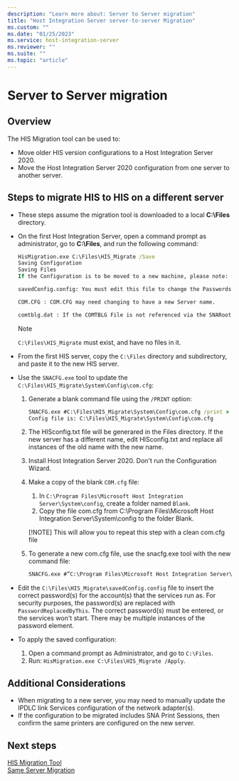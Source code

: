 ```yaml
---
description: "Learn more about: Server to Server migration"
title: "Host Integration Server server-to-server Migration"
ms.custom: ""
ms.date: "01/25/2023"
ms.service: host-integration-server
ms.reviewer: ""
ms.suite: ""
ms.topic: "article"
---
```


# Server to Server migration

## Overview

The HIS Migration tool can be used to:

- Move older HIS version configurations to a Host Integration Server 2020.
- Move the Host Integration Server 2020 configuration from one server to another server.

## Steps to migrate HIS to HIS on a different server

- These steps assume the migration tool is downloaded to a local **C:\Files** directory.
- On the first Host Integration Server, open a command prompt as administrator, go to **C:\Files**, and run the following command:

  ```cmd
  HisMigration.exe C:\Files\HIS_Migrate /Save
  Saving Configuration
  Saving Files
  If the Configuration is to be moved to a new machine, please note:
  
  savedConfig.config: You must edit this file to change the Passwords of all Services before restoring the configuration. If this machine is a primary sub-domain controller, and you want another sub-domain on the new machine, please edit this file.
  
  COM.CFG : COM.CFG may need changing to have a new Server name.
  
  comtblg.dat : If the COMTBLG File is not referenced via the SNARoot environment variable, the saved configuration file may need editing.
  ```

  > [!NOTE]
  > `C:\Files\HIS_Migrate` must exist, and have no files in it.

- From the first HIS server, copy the `C:\Files` directory and subdirectory, and paste it to the new HIS server.
- Use the `SNACFG.exe` tool to update the `C:\Files\HIS_Migrate\System\Config\com.cfg`:

  1. Generate a blank command file using the `/PRINT` option:
  
      ```cmd
      SNACFG.exe #C:\Files\HIS_Migrate\System\Config\com.cfg /print > HISconfig.txt
      Config file is: C:\Files\HIS_Migrate\System\Config\com.cfg
      ```

  2. The HISconfig.txt file will be generared in the Files directory. If the new server has a different name, edit HISconfig.txt and replace all instances of the old name with the new name.
  
  3. Install Host Integration Server 2020. Don't run the Configuration Wizard.
  
  4. Make a copy of the blank `COM.cfg` file:

      1. In `C:\Program Files\Microsoft Host Integration Server\System\config`, create a folder named `Blank`.
      2. Copy the file com.cfg from C:\Program Files\Microsoft Host Integration Server\System\config to the folder Blank.
      
      [!NOTE]
      This will allow you to repeat this step with a clean com.cfg file

  5. To generate a new com.cfg file, use the snacfg.exe tool with the new command file:

      ```cmd
      SNACFG.exe #”C:\Program Files\Microsoft Host Integration Server\System\config\com.cfg”  @C:\Files\HISconfig.txt /NOVALIDATEPRINTER  /V
      ```

- Edit the `C:\Files\HIS_Migrate\savedConfig.config` file to insert the correct password(s) for the account(s) that the services run as. For security purposes, the password(s) are replaced with `PasswordReplacedByThis`. The correct password(s) must be entered, or the services won't start. There may be multiple instances of the password element.
- To apply the saved configuration:
  1. Open a command prompt as Administrator, and go to `C:\Files`.
  2. Run: `HisMigration.exe C:\Files\HIS_Migrate /Apply`.

## Additional Considerations

- When migrating to a new server, you may need to manually update the IPDLC link Services configuration of the network adapter(s).
- If the configuration to be migrated includes SNA Print Sessions, then confirm the same printers are configured on the new server.

## Next steps

[HIS Migration Tool](../install-and-config-guides/his-migration-tool-2020.md)  
[Same Server Migration](../install-and-config-guides/same-server-migration-2020.md)
